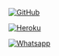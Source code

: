 <a href="https://github.com/signup/" target="_blank"><img src="https://img.shields.io/badge/GitHub-%231877F2.svg?&style=flat-square&logo=GitHub&logoColor=white" alt="GitHub"></a>

<a href="https://signup.heroku.com" target="_blank"><img src="https://img.shields.io/badge/Heroku-%23E4405F.svg?&style=flat-square&logo=Heroku&logoColor=white" alt="Heroku"></a>

<a href="https://wa.me/918281440156" target="_blank"><img src="https://img.shields.io/badge/Whatsapp-%808080.svg?&style=flat-square&logo=Whatsapp&logoColor=white" alt="Whatsapp"></a>
</p>
</div>
